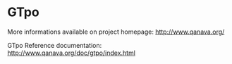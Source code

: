 # GTpo

More informations available on project homepage: http://www.qanava.org/

GTpo Reference documentation: http://www.qanava.org/doc/gtpo/index.html
